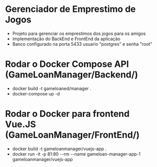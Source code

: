 # Gerenciador de Emprestimo de Jogos

- Projeto para gerenciar os emprestimos dos jogos para os amigos
- Implementação do BackEnd e FrontEnd da aplicação
- Banco configurado na porta 5433 usuario "postgres" e senha "root"

# Rodar o Docker Compose API (GameLoanManager/Backend/)
- docker build -t gameloaned/manager .
- docker-compose up -d

# Rodar o Docker para frontend Vue.JS (GameLoanManager/FrontEnd/)
- docker build -t gameloanmanager/vuejs-app .
- docker run -it -p 81:80 --rm --name gameloan-manager-app-1 gameloanmanager/vuejs-app